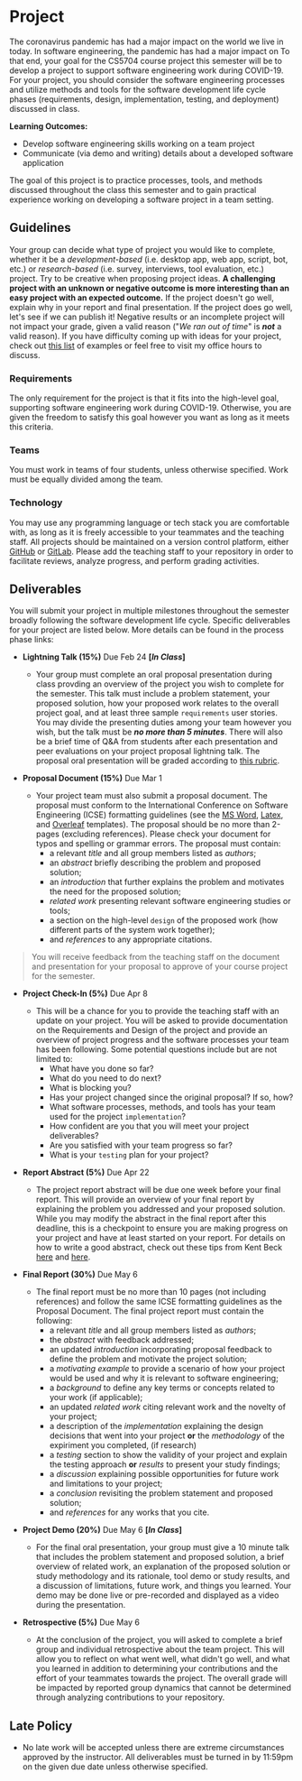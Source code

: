 # Project

The coronavirus pandemic has had a major impact on the world we live in today. In software engineering, the pandemic has had a major impact on  To that end, your goal for the CS5704 course project this semester will be to develop a project to support software engineering work during COVID-19. For your project, you should consider the software engineering processes and utilize methods and tools for the software development life cycle phases (requirements, design, implementation, testing, and deployment) discussed in class.

**Learning Outcomes:**
* Develop software engineering skills working on a team project
* Communicate (via demo and writing) details about a developed software application

The goal of this project is to practice processes, tools, and methods discussed throughout the class this semester and to gain practical experience working on developing a software project in a team setting.

## Guidelines

Your group can decide what type of project you would like to complete, whether it be a _development-based_ (i.e. desktop app, web app, script, bot, etc.) or _research-based_ (i.e. survey, interviews, tool evaluation, etc.) project. Try to be creative when proposing project ideas. **A challenging project with an unknown or negative outcome is more interesting than an easy project with an expected outcome.** If the project doesn't go well, explain why in your report and final presentation. If the project does go well, let's see if we can publish it! Negative results or an incomplete project will not impact your grade, given a valid reason ("_We ran out of time_" is __*not*__ a valid reason). If you have difficulty coming up with ideas for your project, check out [this list](IDEAS.md) of examples or feel free to visit my office hours to discuss.

### Requirements

The only requirement for the project is that it fits into the high-level goal, supporting software engineering work during COVID-19. Otherwise, you are given the freedom to satisfy this goal however you want as long as it meets this criteria. 

### Teams

You must work in teams of four students, unless otherwise specified. Work must be equally divided among the team. 

### Technology

You may use any programming language or tech stack you are comfortable with, as long as it is freely accessible to your teammates and the teaching staff. All projects should be maintained on a version control platform, either [GitHub](https://github.com) or [GitLab](https://about.gitlab.com/). Please add the teaching staff to your repository in order to facilitate reviews, analyze progress, and perform grading activities.

## Deliverables

You will submit your project in multiple milestones throughout the semester broadly following the software development life cycle. Specific deliverables for your project are listed below. More details can be found in the process phase links:

* __Lightning Talk (15%)__ Due Feb 24 **[_In Class_]**
    * Your group must complete an oral proposal presentation during class provding an overview of the project you wish to complete for the semester. This talk must include a problem statement, your proposed solution, how your proposed work relates to the overall project goal, and at least three sample `requirements` user stories. You may divide the presenting duties among your team however you wish, but the talk must be **_no more than 5 minutes_**. There will also be a brief time of Q&A from students after each presentation and peer evaluations on your project proposal lightning talk. The proposal oral presentation will be graded according to [this rubric](https://docs.google.com/spreadsheets/d/11xcUHQSFY8ux6Uu5WFnAOOUkZMLuNnf71mxmHcMmo8c/edit?usp=sharing). 

* __Proposal Document (15%)__  Due Mar 1
    * Your project team must also submit a proposal document. The proposal must conform to the International Conference on Software Engineering (ICSE) formatting guidelines (see the [MS Word](https://www.acm.org/binaries/content/assets/publications/word_style/interim-template-style/interim-layout.docx), [Latex](https://www.acm.org/binaries/content/assets/publications/consolidated-tex-template/acmart-primary.zip), and [Overleaf](https://www.overleaf.com/gallery/tagged/acm-official#.WOuOk2e1taQ) templates). The proposal should be no more than 2-pages (excluding references). Please check your document for typos and spelling or grammar errors. The proposal must contain:
      * a relevant _title_ and all group members listed as _authors_;
      * an _abstract_ briefly describing the problem and proposed solution;
      * an _introduction_ that further explains the problem and motivates the need for the proposed solution;
      * _related work_ presenting relevant software engineering studies or tools; 
      * a section on the high-level `design` of the proposed work (how different parts of the system work together);
      * and _references_ to any appropriate citations. 

> You will receive feedback from the teaching staff on the document and presentation for your proposal to approve of your course project for the semester.

* __Project Check-In (5%)__ Due Apr 8
  * This will be a chance for you to provide the teaching staff with an update on your project. You will be asked to provide documentation on the Requirements and Design of the project and provide an overview of project progress and the software processes your team has been following. Some potential questions include but are not limited to:
      * What have you done so far?
      * What do you need to do next?
      * What is blocking you?
      * Has your project changed since the original proposal? If so, how?
      * What software processes, methods, and tools has your team used for the project `implementation`?
      * How confident are you that you will meet your project deliverables?  
      * Are you satisfied with your team progress so far? 
      * What is your `testing` plan for your project?

* __Report Abstract (5%)__  Due Apr 22
  * The project report abstract will be due one week before your final report. This will provide an overview of your final report by explaining the problem you addressed and your proposed solution. While you may modify the abstract in the final report after this deadline, this is a checkpoint to ensure you are making progress on your project and have at least started on your report. For details on how to write a good abstract, check out these tips from Kent Beck [here](https://twitter.com/kentbeck/status/974359988352110592?lang=fr) and [here](https://plg.uwaterloo.ca/~migod/research/beckOOPSLA.html).

* __Final Report (30%)__ Due May 6
    * The final report must be no more than 10 pages (not including references) and follow the same ICSE formatting guidelines as the Proposal Document. The final project report must contain the following:
      * a relevant _title_ and all group members listed as _authors_;
      *  the _abstract_ with feedback addressed;
      *  an updated _introduction_ incorporating proposal feedback to define the problem and motivate the project solution;
      *  a _motivating example_ to provide a scenario of how your project would be used and why it is relevant to software engineering;
      *  a _background_ to define any key terms or concepts related to your work (if applicable);
      *  an updated _related work_ citing relevant work and the novelty of your project; 
      *  a description of the _implementation_ explaining the design decisions that went into your project **or** the _methodology_ of the expiriment you completed, (if research)
      *  a _testing_ section to show the validity of your project and explain the testing approach **or** _results_ to present your study findings;
      *  a _discussion_ explaining possible opportunities for future work and limitations to your project;  
      *  a _conclusion_ revisiting the problem statement and proposed solution;
      *  and _references_ for any works that you cite.


* __Project Demo (20%)__ Due May 6 **[_In Class_]**
  * For the final oral presentation, your group must give a 10 minute talk that includes the problem statement and proposed solution, a brief overview of related work, an explanation of the proposed solution or study methodology and its rationale, tool demo or study results, and a discussion of limitations, future work, and things you learned. Your demo may be done live or pre-recorded and displayed as a video during the presentation.

* __Retrospective (5%)__ Due May 6
  * At the conclusion of the project, you will asked to complete a brief group and individual retrospective about the team project. This will allow you to reflect on what went well, what didn't go well, and what you learned in addition to determining your contributions and the effort of your teammates towards the project. The overall grade will be impacted by reported group dynamics that cannot be determined through analyzing contributions to your repository.


## Late Policy
* No late work will be accepted unless there are extreme circumstances approved by the instructor. All deliverables must be turned in by 11:59pm on the given due date unless otherwise specified. 